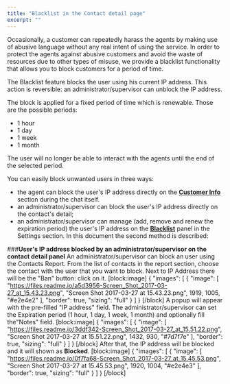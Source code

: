 ```yaml
---
title: "Blacklist in the Contact detail page"
excerpt: ""
---
```

Occasionally, a customer can repeatedly harass the agents by making use of abusive language without any real intent of using the service. In order to protect the agents against abusive customers and avoid the waste of resources due to other types of misuse, we provide a blacklist functionality that allows you to block customers for a period of time. 

The Blacklist feature blocks the user using his current IP address. This action is reversible: an administrator/supervisor can unblock the IP address.

The block is applied for a fixed period of time which is renewable. Those are the possible periods:
* 1 hour
* 1 day
* 1 week
* 1 month

The user will no longer be able to interact with the agents until the end of the selected period.

You can easily block unwanted users in three ways:
* the agent can block the user's IP address directly on the **[Customer Info](doc:console-applications#section-customer-info)** section during the chat itself.
* an administrator/supervisor can block the user's IP address directly on the contact's detail;
* an administrator/supervisor can manage (add, remove and renew the expiration period) the user's IP address on the **[Blacklist](doc:blacklist-config)** panel in the Settings section.
In this document the second method is described:

###**User's IP address blocked by an administrator/supervisor on the contact detail panel**
An administrator/supervisor can block an user using the Contacts Report. From the list of contacts in the report section, choose the contact with the user that you want to block. Next to IP Address there will be the "Ban" button: click on it.
[block:image]
{
  "images": [
    {
      "image": [
        "https://files.readme.io/a5d3956-Screen_Shot_2017-03-27_at_15.43.23.png",
        "Screen Shot 2017-03-27 at 15.43.23.png",
        1919,
        1005,
        "#e2e4e2"
      ],
      "border": true,
      "sizing": "full"
    }
  ]
}
[/block]
A popup will appear with the pre-filled "IP address" field. 
The administrator/supervisor can set the Expiration period (1 hour, 1 day, 1 week, 1 month) and optionally fill the"Notes" field.
[block:image]
{
  "images": [
    {
      "image": [
        "https://files.readme.io/3ddf342-Screen_Shot_2017-03-27_at_15.51.22.png",
        "Screen Shot 2017-03-27 at 15.51.22.png",
        1432,
        930,
        "#7d7f7e"
      ],
      "border": true,
      "sizing": "full"
    }
  ]
}
[/block]
After that, the IP address will be blocked and it will shown as **Blocked**.
[block:image]
{
  "images": [
    {
      "image": [
        "https://files.readme.io/0f7fa68-Screen_Shot_2017-03-27_at_15.45.53.png",
        "Screen Shot 2017-03-27 at 15.45.53.png",
        1920,
        1004,
        "#e2e4e3"
      ],
      "border": true,
      "sizing": "full"
    }
  ]
}
[/block]